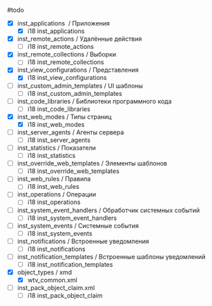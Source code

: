 #todo

- [x] inst_applications  / Приложения
	- [x] i18 inst_applications
- [x] inst_remote_actions / Удалённые действия
	- [ ] i18 inst_remote_actions
- [x] inst_remote_collections / Выборки
	- [ ] i18 inst_remote_collections
- [x] inst_view_configurations / Представления
	- [x] i18 inst_view_configurations
- [ ] inst_custom_admin_templates / UI шаблоны
	- [ ] i18 inst_custom_admin_templates
- [ ] inst_code_libraries / Библиотеки программного кода
	- [ ] i18 inst_code_libraries
- [x] inst_web_modes / Типы страниц
	- [x] i18 inst_web_modes
- [ ] inst_server_agents / Агенты сервера
	- [ ] i18 inst_server_agents
- [ ] inst_statistics / Показатели
	- [ ] i18 inst_statistics
- [ ] inst_override_web_templates / Элементы шаблонов
	- [ ] i18 inst_override_web_templates
- [ ] inst_web_rules / Правила
	- [ ] i18 inst_web_rules
- [ ] inst_operations / Операции
	- [ ] i18 inst_operations
- [ ] inst_system_event_handlers / Обработчик системных событий
	- [ ] i18 inst_system_event_handlers
- [ ] inst_system_events / Системные события
	- [ ] i18 inst_system_events
- [ ] inst_notifications / Встроенные уведомления
	- [ ] i18 inst_notifications
- [ ] inst_notification_templates / Встроенные шаблоны уведомлений
	- [ ] i18 inst_notification_templates
- [x] object_types / xmd
	- [x] wtv_common.xml
- [ ] inst_pack_object_claim.xml
	- [ ] i18 inst_pack_object_claim
